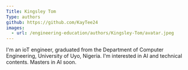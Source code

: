 ```yaml
---
Title: Kingsley Tom
Type: authors
github: https://github.com/KayTee24
images:
  - url: /engineering-education/authors/Kingsley-Tom/avatar.jpeg 
---
```






I'm an ioT engineer, graduated from the Department of Computer Engineering, University of Uyo, Nigeria. I'm interested in AI and technical contents. Masters in AI soon.
